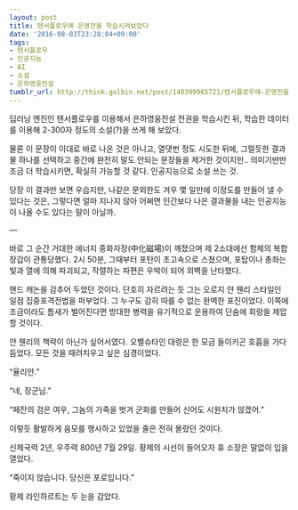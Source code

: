 ```yaml
---
layout: post
title: 텐서플로우에 은영전을 학습시켜보았다
date: '2016-08-03T23:28:04+09:00'
tags:
- 텐서플로우
- 인공지능
- AI
- 소설
- 은하영웅전설
tumblr_url: http://think.golbin.net/post/148399965721/텐서플로우에-은영전을-학습시켜보았다
---
```

딥러닝 엔진인 텐서플로우를 이용해서 은하영웅전설 전권을 학습시킨 뒤, 학습한 데이터를 이용해 2-300자 정도의 소설(?)을 쓰게 해 보았다.

물론 이 문장이 이대로 바로 나온 것은 아니고, 열댓번 정도 시도한 뒤에, 그럴듯한 결과물 하나를 선택하고 중간에 완전히 말도 안되는 문장들을 제거한 것이지만.. 의미기반만 조금 더 학습시키면, 확실히 가능할 것 같다. 인공지능으로 소설 쓰는 것.

당장 이 결과만 보면 우습지만, 나같은 문외한도 겨우 몇 일만에 이정도를 만들어 낼 수 있다는 것은, 그렇다면 얼마 지나지 않아 어쩌면 인간보다 나은 결과물을 내는 인공지능이 나올 수도 있다는 말이 아닐까.

—

바로 그 순간 거대한 에너지 중화자장(中化磁場)이 깨졌으며 제 2소대에선 함체의 복합장갑이 관통당했다. 2시 50분, 그때부터 포탄이 초고속으로 스쳤으며, 포탑이나 총좌는 빛과 열에 의해 파괴되고, 작렬하는 파편은 우박이 되어 외벽을 난타했다.

핸드 캐논을 감추어 두었던 것이다. 단호히 자르려는 듯 그는 오로지 얀 웬리 스타일인 일점 집중포격전법을 퍼부었다. 그 누구도 감히 따를 수 없는 완벽한 포진이었다. 이쪽에 조금이라도 틈새가 벌어진다면 방대한 병력을 유기적으로 운용하여 단숨에 회랑을 제압할 것이다. 

얀 웬리의 책략이 아닌가 싶어서였다. 오벨슈타인 대령은 한 모금 들이키곤 호흡을 가다듬었다. 모든 것을 때려치우고 싶은 심경이었다.

“율리안.”

“네, 장군님.” 

“페잔의 검은 여우, 그놈의 가죽을 벗겨 군화를 만들어 신어도 시원치가 않겠어.”

이렇듯 활발하게 음모를 행사하고 있었을 줄은 전혀 몰랐던 것이다. 

신제국력 2년, 우주력 800년 7월 29일. 황제의 시선이 들어오자 휴 소장은 말없이 입을 열었다.

“죽이지 않습니다. 당신은 포로입니다.”

황제 라인하르트는 두 눈을 감았다.
